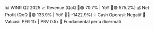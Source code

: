 📊 WINR Q2 2025
📈 Revenue (QoQ 🔼🟢 70.7% | YoY 🔼🟢 575.2%)
💰 Net Profit (QoQ 🔼🟢 133.9% | YoY 🔻🔴 -1422.9%)
💡 Cash Operasi: Negatif
🧮 Valuasi: PER 11x | PBV 0.5x
🧱 Fundamental perlu dicermati
